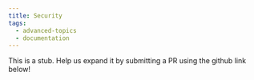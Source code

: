 ```yaml
---
title: Security
tags:
  - advanced-topics
  - documentation
---
```


This is a stub. Help us expand it by submitting a PR using the github link below!
